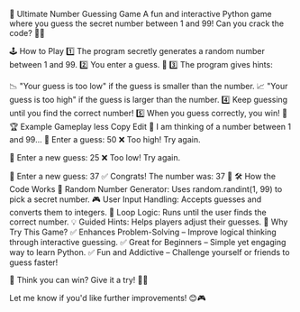 🎯 Ultimate Number Guessing Game
A fun and interactive Python game where you guess the secret number between 1 and 99! Can you crack the code? 🤔🔢

🕹️ How to Play
1️⃣ The program secretly generates a random number between 1 and 99.
2️⃣ You enter a guess. 🎲
3️⃣ The program gives hints:

📉 "Your guess is too low" if the guess is smaller than the number.
📈 "Your guess is too high" if the guess is larger than the number.
4️⃣ Keep guessing until you find the correct number!
5️⃣ When you guess correctly, you win! 🎉
🏆 Example Gameplay
less
Copy
Edit
🤖 I am thinking of a number between 1 and 99...
🔢 Enter a guess: 50
❌ Too high! Try again.

🔢 Enter a new guess: 25
❌ Too low! Try again.

🔢 Enter a new guess: 37
✅ Congrats! The number was: 37 🎉
🛠️ How the Code Works
🎲 Random Number Generator: Uses random.randint(1, 99) to pick a secret number.
🎮 User Input Handling: Accepts guesses and converts them to integers.
🔁 Loop Logic: Runs until the user finds the correct number.
💡 Guided Hints: Helps players adjust their guesses.
🎯 Why Try This Game?
✅ Enhances Problem-Solving – Improve logical thinking through interactive guessing.
✅ Great for Beginners – Simple yet engaging way to learn Python.
✅ Fun and Addictive – Challenge yourself or friends to guess faster!

🔢 Think you can win? Give it a try! 🚀🔥

Let me know if you'd like further improvements! 😊🎮